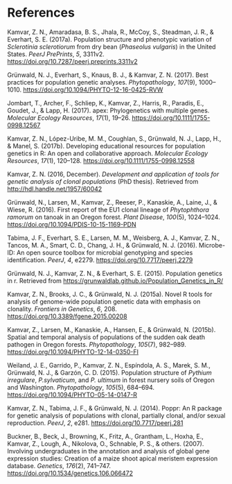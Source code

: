 <h1 id="references" class="unnumbered">References</h1>
<div id="refs" class="references">
<div id="ref-kamvar2017population">
<p>Kamvar, Z. N., Amaradasa, B. S., Jhala, R., McCoy, S., Steadman, J. R., &amp; Everhart, S. E. (2017a). Population structure and phenotypic variation of <em>Sclerotinia sclerotiorum</em> from dry bean (<em>Phaseolus vulgaris</em>) in the United States. <em>PeerJ PrePrints</em>, <em>5</em>, 3311v2. <a href="https://doi.org/10.7287/peerj.preprints.3311v2" class="uri">https://doi.org/10.7287/peerj.preprints.3311v2</a></p>
</div>
<div id="ref-grunwald2017best">
<p>Grünwald, N. J., Everhart, S., Knaus, B. J., &amp; Kamvar, Z. N. (2017). Best practices for population genetic analyses. <em>Phytopathology</em>, <em>107</em>(9), 1000–1010. <a href="https://doi.org/10.1094/PHYTO-12-16-0425-RVW" class="uri">https://doi.org/10.1094/PHYTO-12-16-0425-RVW</a></p>
</div>
<div id="ref-jombart2017apex">
<p>Jombart, T., Archer, F., Schliep, K., Kamvar, Z., Harris, R., Paradis, E., Goudet, J., &amp; Lapp, H. (2017). apex: Phylogenetics with multiple genes. <em>Molecular Ecology Resources</em>, <em>17</em>(1), 19–26. <a href="https://doi.org/10.1111/1755-0998.12567" class="uri">https://doi.org/10.1111/1755-0998.12567</a></p>
</div>
<div id="ref-kamvar2017developing">
<p>Kamvar, Z. N., López-Uribe, M. M., Coughlan, S., Grünwald, N. J., Lapp, H., &amp; Manel, S. (2017b). Developing educational resources for population genetics in R: An open and collaborative approach. <em>Molecular Ecology Resources</em>, <em>17</em>(1), 120–128. <a href="https://doi.org/10.1111/1755-0998.12558" class="uri">https://doi.org/10.1111/1755-0998.12558</a></p>
</div>
<div id="ref-kamvar2016development">
<p>Kamvar, Z. N. (2016, December). <em>Development and application of tools for genetic analysis of clonal populations</em> (PhD thesis). Retrieved from <a href="http://hdl.handle.net/1957/60042" class="uri">http://hdl.handle.net/1957/60042</a></p>
</div>
<div id="ref-grunwald2016first">
<p>Grünwald, N., Larsen, M., Kamvar, Z., Reeser, P., Kanaskie, A., Laine, J., &amp; Wiese, R. (2016). First report of the EU1 clonal lineage of <em>Phytophthora ramorum</em> on tanoak in an Oregon forest. <em>Plant Disease</em>, <em>100</em>(5), 1024–1024. <a href="https://doi.org/10.1094/PDIS-10-15-1169-PDN" class="uri">https://doi.org/10.1094/PDIS-10-15-1169-PDN</a></p>
</div>
<div id="ref-tabima2016microbe">
<p>Tabima, J. F., Everhart, S. E., Larsen, M. M., Weisberg, A. J., Kamvar, Z. N., Tancos, M. A., Smart, C. D., Chang, J. H., &amp; Grünwald, N. J. (2016). Microbe-ID: An open source toolbox for microbial genotyping and species identification. <em>PeerJ</em>, <em>4</em>, e2279. <a href="https://doi.org/10.7717/peerj.2279" class="uri">https://doi.org/10.7717/peerj.2279</a></p>
</div>
<div id="ref-grunwald2015population">
<p>Grünwald, N. J., Kamvar, Z. N., &amp; Everhart, S. E. (2015). Population genetics in r. Retrieved from <a href="https://grunwaldlab.github.io/Population_Genetics_in_R/" class="uri">https://grunwaldlab.github.io/Population_Genetics_in_R/</a></p>
</div>
<div id="ref-kamvar2015novel">
<p>Kamvar, Z. N., Brooks, J. C., &amp; Grünwald, N. J. (2015a). Novel R tools for analysis of genome-wide population genetic data with emphasis on clonality. <em>Frontiers in Genetics</em>, <em>6</em>, 208. <a href="https://doi.org/10.3389/fgene.2015.00208" class="uri">https://doi.org/10.3389/fgene.2015.00208</a></p>
</div>
<div id="ref-kamvar2015spatial">
<p>Kamvar, Z., Larsen, M., Kanaskie, A., Hansen, E., &amp; Grünwald, N. (2015b). Spatial and temporal analysis of populations of the sudden oak death pathogen in Oregon forests. <em>Phytopathology</em>, <em>105</em>(7), 982–989. <a href="https://doi.org/10.1094/PHYTO-12-14-0350-FI" class="uri">https://doi.org/10.1094/PHYTO-12-14-0350-FI</a></p>
</div>
<div id="ref-weiland2015population">
<p>Weiland, J. E., Garrido, P., Kamvar, Z. N., Espíndola, A. S., Marek, S. M., Grünwald, N. J., &amp; Garzón, C. D. (2015). Population structure of <em>Pythium irregulare</em>, <em>P.sylvaticum</em>, and <em>P. ultimum</em> in forest nursery soils of Oregon and Washington. <em>Phytopathology</em>, <em>105</em>(5), 684–694. <a href="https://doi.org/10.1094/PHYTO-05-14-0147-R" class="uri">https://doi.org/10.1094/PHYTO-05-14-0147-R</a></p>
</div>
<div id="ref-kamvar2014poppr">
<p>Kamvar, Z. N., Tabima, J. F., &amp; Grünwald, N. J. (2014). Poppr: An R package for genetic analysis of populations with clonal, partially clonal, and/or sexual reproduction. <em>PeerJ</em>, <em>2</em>, e281. <a href="https://doi.org/10.7717/peerj.281" class="uri">https://doi.org/10.7717/peerj.281</a></p>
</div>
<div id="ref-buckner2007involving">
<p>Buckner, B., Beck, J., Browning, K., Fritz, A., Grantham, L., Hoxha, E., Kamvar, Z., Lough, A., Nikolova, O., Schnable, P. S., &amp; others. (2007). Involving undergraduates in the annotation and analysis of global gene expression studies: Creation of a maize shoot apical meristem expression database. <em>Genetics</em>, <em>176</em>(2), 741–747. <a href="https://doi.org/10.1534/genetics.106.066472" class="uri">https://doi.org/10.1534/genetics.106.066472</a></p>
</div>
</div>
